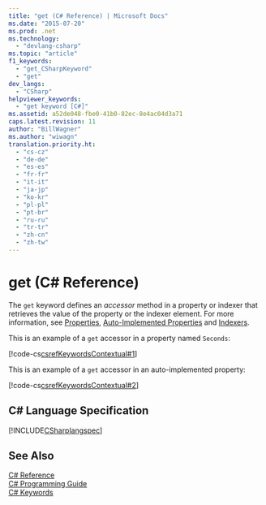```yaml
---
title: "get (C# Reference) | Microsoft Docs"
ms.date: "2015-07-20"
ms.prod: .net
ms.technology: 
  - "devlang-csharp"
ms.topic: "article"
f1_keywords: 
  - "get_CSharpKeyword"
  - "get"
dev_langs: 
  - "CSharp"
helpviewer_keywords: 
  - "get keyword [C#]"
ms.assetid: a52de048-fbe0-41b0-82ec-8e4ac04d3a71
caps.latest.revision: 11
author: "BillWagner"
ms.author: "wiwagn"
translation.priority.ht: 
  - "cs-cz"
  - "de-de"
  - "es-es"
  - "fr-fr"
  - "it-it"
  - "ja-jp"
  - "ko-kr"
  - "pl-pl"
  - "pt-br"
  - "ru-ru"
  - "tr-tr"
  - "zh-cn"
  - "zh-tw"
---
```

# get (C# Reference)
The `get` keyword defines an *accessor* method in a property or indexer that retrieves the value of the property or the indexer element. For more information, see [Properties](../../../csharp/programming-guide/classes-and-structs/properties.md), [Auto-Implemented Properties](../../../csharp/programming-guide/classes-and-structs/auto-implemented-properties.md) and [Indexers](../../../csharp/programming-guide/indexers/index.md).  
  
 This is an example of a `get` accessor in a property named `Seconds`:  
  
 [!code-cs[csrefKeywordsContextual#1](../../../csharp/language-reference/keywords/codesnippet/CSharp/get_1.cs)]  
  
 This is an example of a `get` accessor in an auto-implemented property:  
  
 [!code-cs[csrefKeywordsContextual#2](../../../csharp/language-reference/keywords/codesnippet/CSharp/get_2.cs)]  
  
## C# Language Specification  
 [!INCLUDE[CSharplangspec](../../../csharp/language-reference/keywords/includes/csharplangspec_md.md)]  
  
## See Also  
 [C# Reference](../../../csharp/language-reference/index.md)   
 [C# Programming Guide](../../../csharp/programming-guide/index.md)   
 [C# Keywords](../../../csharp/language-reference/keywords/index.md)